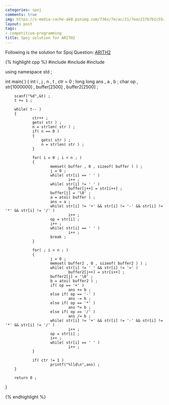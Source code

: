 ```yaml
---
categories: spoj
comments: true
img: https://s-media-cache-ak0.pinimg.com/736x/7e/ac/21/7eac217b7b1c55ab7fd56758e4e181be.jpg
layout: post
tags:
- competitive-programming
title: Spoj solution for ARITH2
---
```


Following is the solution for Spoj Question: [ARITH2](http://www.spoj.com/problems/ARITH2/)

{% highlight cpp %}
#include<cstdio>
#include<cstring>
#include<cstdlib>
 
using namespace std ;
 
int main( )
{
        int i , j , n , t , ctr = 0 ;
        long long ans , a , b ;
        char op , str[1000000] , buffer[2500] , buffer2[2500] ;
    
        scanf("%d",&t) ;
        t += 1 ;
        
        while( t-- )
        {
                ctr++ ;
                gets( str ) ;
                n = strlen( str ) ;
                if( n == 0 )
                {
                    gets( str ) ;
                    n = strlen( str ) ;
                }
                
                for( i = 0 ; i < n ; )
                {
                        memset( buffer , 0 , sizeof( buffer ) ) ;
                        j = 0 ;
                        while( str[i] == ' ' )
                                i++ ;
                        while( str[i] != ' ' )
                                buffer[j++] = str[i++] ;
                        buffer[j] = '\0' ;
                        a = atoi( buffer ) ;
                        ans = a ;
                        while( str[i] != '+' && str[i] != '-' && str[i] != '*' && str[i] != '/' )
                                i++ ;
                        op = str[i] ;
                        i++ ;
                        while( str[i] == ' ' )
                                i++ ;
                        break ;
                }
                 
                for( ; i < n ; )
                {
                        j = 0 ;
                        memset( buffer2 , 0 , sizeof( buffer2 ) ) ;
                        while( str[i] != ' ' && str[i] != '=' )
                                buffer2[j++] = str[i++] ;
                        buffer2[j] = '\0' ;
                        b = atoi( buffer2 ) ;
                        if( op == '+' )
                                ans += b ;
                        else if( op == '-' )
                                ans -= b ;
                        else if( op == '*' ) 
                                ans *= b ;
                        else if( op == '/' )
                                ans /= b ; 
                        while( str[i] != '+' && str[i] != '-' && str[i] != '*' && str[i] != '/' )
                                i++ ;
                        op = str[i] ;
                        i++ ;
                        while( str[i] == ' ' )
                                i++ ;
                }
                
                if( ctr != 1 )
                        printf("%lld\n",ans) ;
        }
        
        return 0 ; 
}

{% endhighlight %}
